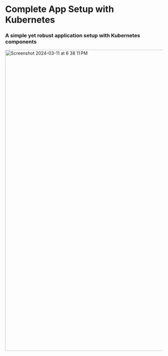 # Complete App Setup with Kubernetes
### A simple yet robust application setup with Kubernetes components
<img width="962" alt="Screenshot 2024-03-11 at 6 38 11 PM" src="https://github.com/zubujams/Complete-App-Setup-with-Kubernetes/assets/52971863/305107a7-bc98-46ff-b438-e257f5034d95">
